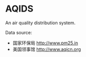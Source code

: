 # AQIDS

An air quality distribution system.

Data source:
- 国家环保局 http://www.pm25.in
- 美国领事馆 http://www.aqicn.org
